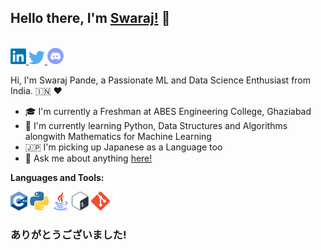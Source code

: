 ## Hello there, I'm [Swaraj!](https://github.com/swarajpande4) 👋
<br />

<a href="https://www.linkedin.com/in/swaraj-pande-621130189/"> 
    <img aling="left" alt="Swaraj Pande | LinkedIn" width=25px
    src=https://github.com/swarajpande4/swarajpande4/blob/master/assets/linkedin.png>
</a>
<a href="https://twitter.com/PandeSwaraj"> 
    <img aling="left" alt="Swaraj Pande | Twitter" width=26px
    src=https://github.com/swarajpande4/swarajpande4/blob/master/assets/twitter.png>
</a>
<a href="https://discord.gg/TV7SDz"> 
    <img aling="left" alt="Swaraj Pande | Discord" width=26px
    src=https://github.com/swarajpande4/swarajpande4/blob/master/assets/discord.png>
</a>

<br />

Hi, I'm Swaraj Pande, a Passionate ML and Data Science Enthusiast from India. 🇮🇳 ❤️
- 🎓 I'm currently a Freshman at ABES Engineering College, Ghaziabad
- 🔎 I'm currently learning Python, Data Structures and Algorithms alongwith Mathematics for Machine Learning
- 🇯🇵 I'm picking up Japanese as a Language too
- 💭 Ask me about anything [here!](https://github.com/swarajpande4/swarajpande4/issues)

**Languages and Tools:**

<code><img height="30"
    src="https://github.com/swarajpande4/swarajpande4/blob/master/assets/cpp.png"></code>
<code><img height="30"
    src="https://github.com/swarajpande4/swarajpande4/blob/master/assets/python.png"></code>
<code><img height="30"
    src="https://github.com/swarajpande4/swarajpande4/blob/master/assets/java.png"></code>
<code><img height="30"
    src="https://github.com/swarajpande4/swarajpande4/blob/master/assets/bash.png"></code> 
<code><img height="30"
    src="https://github.com/swarajpande4/swarajpande4/blob/master/assets/git.png"></code>

### ありがとうございました!
